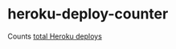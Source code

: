 heroku-deploy-counter
=====================

Counts [total Heroku deploys](https://www.hostedgraphite.com/bbaf3ccf/graphite/render/?showTarget=localhost.next-deploys.count&target=localhost.next-deploys.count&width=586&height=308&_salt=1418253051.855&from=-21days&lineMode=connected&bgcolor=FFFFFF&fgcolor=333333)
